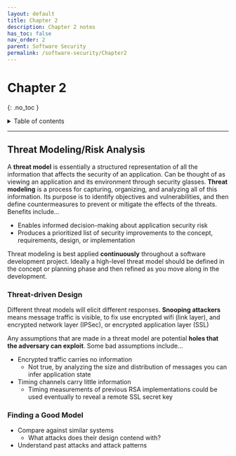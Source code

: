 ```yaml
---
layout: default
title: Chapter 2
description: Chapter 2 notes
has_toc: false
nav_order: 2
parent: Software Security
permalink: /software-security/Chapter2
---
```

# Chapter 2
{: .no_toc }

<details closed markdown="block">
  <summary>
    Table of contents
  </summary>
  {: .text-delta }
1. TOC
{:toc}
</details>


---

## Threat Modeling/Risk Analysis
A __threat model__ is essentially a structured representation of all the information that affects the security of an application. Can be thought of as viewing an application and its environment through security glasses. __Threat modeling__ is a process for capturing, organizing, and analyzing all of this information. Its purpose is to identify objectives and vulnerabilities, and then define countermeasures to prevent or mitigate the effects of the threats. Benefits include...
- Enables informed decision-making about application security risk
- Produces a prioritized list of security improvements to the concept, requirements, design, or implementation

Threat modeling is best applied __continuously__ throughout a software development project. Ideally a high-level threat model should be defined in the concept or planning phase and then refined as you move along in the development.

### Threat-driven Design
Different threat models will elicit different responses. __Snooping attackers__ means message traffic is visible, to fix use encrypted wifi (link layer), and encrypted network layer (IPSec), or encrypted application layer (SSL)

Any assumptions that are made in a threat model are potential __holes that the adversary can exploit__. Some bad assumptions include...
- Encrypted traffic carries no information
  - Not true, by analyzing the size and distribution of messages you can infer application state
- Timing channels carry little information
  - Timing measurements of previous RSA implementations could be used eventually to reveal a remote SSL secret key

### Finding a Good Model
- Compare against similar systems
  - What attacks does their design contend with?
- Understand past attacks and attack patterns

